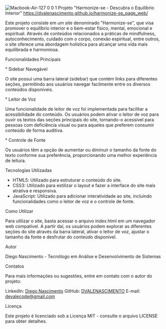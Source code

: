 
![Macbook-Air-127 0 0 1](https://github.com/DVALENASCIMENTO/harmonize-se_page_web/assets/105137007/65a2dd8b-b7a2-4427-9ce0-5efb2de64c22)
Projeto "Harmonize-se - Descubra o Equilíbrio Interior"
https://dvalenascimento.github.io/harmonize-se_page_web/

Este projeto consiste em um site denominado "Harmonize-se", que visa promover o equilíbrio interior e o bem-estar físico, mental, emocional e espiritual. Através de conteúdos relacionados a práticas de mindfulness, autoconhecimento, cuidado com o corpo, conexão espiritual, entre outros, o site oferece uma abordagem holística para alcançar uma vida mais equilibrada e harmoniosa.

Funcionalidades Principais

° Sidebar Navegável

O site possui uma barra lateral (sidebar) que contém links para diferentes seções, permitindo aos usuários navegar facilmente entre os diversos conteúdos disponíveis.

° Leitor de Voz

Uma funcionalidade de leitor de voz foi implementada para facilitar a acessibilidade do conteúdo. Os usuários podem ativar o leitor de voz para ouvir os textos das seções principais do site, tornando-o acessível para pessoas com deficiência visual ou para aqueles que preferem consumir conteúdo de forma auditiva.

° Controle de Fonte

Os usuários têm a opção de aumentar ou diminuir o tamanho da fonte do texto conforme sua preferência, proporcionando uma melhor experiência de leitura.

Tecnologias Utilizadas

- HTML5: Utilizado para estruturar o conteúdo do site.
- CSS3: Utilizado para estilizar o layout e fazer a interface do site mais atrativa e responsiva.
- JavaScript: Utilizado para adicionar interatividade ao site, incluindo funcionalidades como o leitor de voz e o controle de fonte.

Como Utilizar

Para utilizar o site, basta acessar o arquivo index.html em um navegador web compatível. A partir daí, os usuários podem explorar as diferentes seções do site através da barra lateral, ativar o leitor de voz, ajustar o tamanho da fonte e desfrutar do conteúdo disponível.

Autor

Diego Nascimento - Tecnólogo em Análise e Desenvolvimento de Sistemas

Contatos

Para mais informações ou sugestões, entre em contato com o autor do projeto:

LinkedIn: [Diego Nascimento](https://www.linkedin.com/in/diego-vale-do-nascimento-48212215b/)
GitHub: [DVALENASCIMENTO](https://github.com/DVALENASCIMENTO)
E-mail: devalecode@gmail.com

Licença

Este projeto é licenciado sob a Licença MIT - consulte o arquivo LICENSE para obter detalhes.
